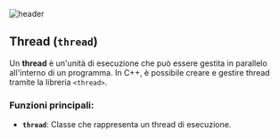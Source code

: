 ![header](https://capsule-render.vercel.app/api?type=waving&height=230&color=gradient&customColorList=24&text=Glossario%20Thread&textBg=false&fontAlignY=40&reversal=false&animation=fadeIn)

## Thread (`thread`)

Un **thread** è un'unità di esecuzione che può essere gestita in parallelo all'interno di un programma. In C++, è possibile creare e gestire thread tramite la libreria `<thread>`.

### Funzioni principali:
- **`thread`**: Classe che rappresenta un thread di esecuzione.

